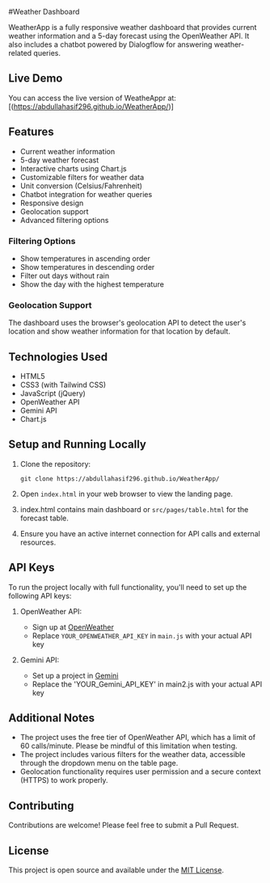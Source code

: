 #Weather Dashboard

WeatherApp is a fully responsive weather dashboard that provides current weather information and a 5-day forecast using the OpenWeather API. It also includes a chatbot powered by Dialogflow for answering weather-related queries.

## Live Demo

You can access the live version of WeatheAppr at: [(https://abdullahasif296.github.io/WeatherApp/)]

## Features

- Current weather information
- 5-day weather forecast
- Interactive charts using Chart.js
- Customizable filters for weather data
- Unit conversion (Celsius/Fahrenheit)
- Chatbot integration for weather queries
- Responsive design
- Geolocation support
- Advanced filtering options

### Filtering Options

- Show temperatures in ascending order
- Show temperatures in descending order
- Filter out days without rain
- Show the day with the highest temperature

### Geolocation Support

The dashboard uses the browser's geolocation API to detect the user's location and show weather information for that location by default.

## Technologies Used

- HTML5
- CSS3 (with Tailwind CSS)
- JavaScript (jQuery)
- OpenWeather API
- Gemini API
- Chart.js


## Setup and Running Locally

1. Clone the repository:
   ```
   git clone https://abdullahasif296.github.io/WeatherApp/

   ```

2. Open `index.html` in your web browser to view the landing page.

3. index.html contains main dashboard or `src/pages/table.html` for the forecast table.

4. Ensure you have an active internet connection for API calls and external resources.

## API Keys

To run the project locally with full functionality, you'll need to set up the following API keys:

1. OpenWeather API:
   - Sign up at [OpenWeather](https://openweathermap.org/api)
   - Replace `YOUR_OPENWEATHER_API_KEY` in `main.js` with your actual API key

2. Gemini API:
   - Set up a project in [Gemini](https://ai.google.dev/aistudio)
   - Replace the 'YOUR_Gemini_API_KEY' in main2.js with your actual API key



## Additional Notes

- The project uses the free tier of OpenWeather API, which has a limit of 60 calls/minute. Please be mindful of this limitation when testing.
- The project includes various filters for the weather data, accessible through the dropdown menu on the table page.
- Geolocation functionality requires user permission and a secure context (HTTPS) to work properly.

## Contributing

Contributions are welcome! Please feel free to submit a Pull Request.

## License

This project is open source and available under the [MIT License](LICENSE).

